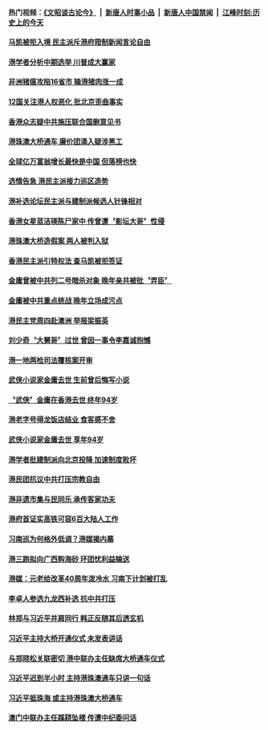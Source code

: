 #### 热门视频：[《文昭谈古论今》](https://github.com/gfw-breaker/wenzhao/blob/master/README.md?t=11100033) &nbsp;|&nbsp; [新唐人时事小品](https://github.com/gfw-breaker/ntdtv-comedy/blob/master/README.md?t=11100033) &nbsp;|&nbsp; [新唐人中国禁闻](https://github.com/gfw-breaker/ntdtv-news/blob/master/README.md?t=11100033) &nbsp;|&nbsp; [江峰时刻:历史上的今天](https://github.com/gfw-breaker/today-in-history/blob/master/README.md?t=11100033) 

#### [马凯被拒入境 民主派斥港府箝制新闻言论自由](../pages/news205/a1398738.md?t=11100033) 

#### [港学者分析中期选举 川普成大赢家](../pages/news205/a1398594.md?t=11100033) 

#### [非洲猪瘟攻陷16省市 输港猪肉涨一成](../pages/news205/a1398584.md?t=11100033) 

#### [12国关注港人权恶化 批北京歪曲事实](../pages/news205/a1398457.md?t=11100033) 

#### [香港众志疑中共施压联合国删意见书](../pages/news205/a1398312.md?t=11100033) 

#### [港珠澳大桥通车 廉价团涌入疑涉黑工](../pages/news205/a1398166.md?t=11100033) 

#### [全球亿万富翁增长最快是中国 但落榜也快](../pages/news205/a1398045.md?t=11100033) 

#### [选情告急 港民主派接力巡区造势](../pages/news205/a1398043.md?t=11100033) 

#### [港补选论坛民主派与建制派候选人针锋相对](../pages/news205/a1397971.md?t=11100033) 

#### [香港女星蓝洁瑛陈尸家中 传曾遭〝影坛大哥〞性侵](../pages/news205/a1397934.md?t=11100033) 

#### [港珠澳大桥造假案 两人被判入狱](../pages/news205/a1397897.md?t=11100033) 

#### [香港民主派引特权法 查马凯被拒签证](../pages/news205/a1397789.md?t=11100033) 

#### [金庸曾被中共列二号暗杀对象 晚年亲共被批〝弄臣〞](../pages/news205/a1397752.md?t=11100033) 

#### [金庸被中共重点统战 晚年立场成污点](../pages/news205/a1397648.md?t=11100033) 

#### [港民主党周四赴澳洲 举报梁振英](../pages/news205/a1397570.md?t=11100033) 

#### [刘少奇〝大舅哥〞过世 曾因一事令李嘉诚抱憾](../pages/news205/a1397491.md?t=11100033) 

#### [港一地两检司法覆核案开审](../pages/news205/a1397485.md?t=11100033) 

#### [武侠小说家金庸去世 生前曾后悔写小说](../pages/news205/a1397469.md?t=11100033) 

#### [〝武侠〞金庸在香港去世 终年94岁](../pages/news205/a1397396.md?t=11100033) 

#### [港老字号得龙饭店结业 食客感不舍](../pages/news205/a1397390.md?t=11100033) 

#### [武侠小说家金庸去世 享年94岁](../pages/news205/a1397349.md?t=11100033) 

#### [港学者批建制派向北京投降 加速制度败坏](../pages/news205/a1397250.md?t=11100033) 

#### [港民团抗议中共打压宗教自由](../pages/news205/a1397136.md?t=11100033) 

#### [港非遗市集与民同乐 承传客家功夫](../pages/news205/a1397125.md?t=11100033) 

#### [港府首证实高铁可容6百大陆人工作](../pages/news205/a1396930.md?t=11100033) 

#### [习南巡为何格外低调？港媒揭内幕](../pages/news205/a1396735.md?t=11100033) 

#### [港三跑拟向广西购海砂 环团忧利益输送](../pages/news205/a1396829.md?t=11100033) 

#### [港媒：元老给改革40周年泼冷水 习南下计划被打乱](../pages/news205/a1396574.md?t=11100033) 

#### [李卓人参选九龙西补选 抗中共打压](../pages/news205/a1396660.md?t=11100033) 

#### [林郑与习近平并肩同行  韩正反随其后透玄机](../pages/news205/a1396552.md?t=11100033) 

#### [习近平主持大桥开通仪式 未发表讲话](../pages/news205/a1396534.md?t=11100033) 

#### [与郑晓松关联密切 港中联办主任缺席大桥通车仪式](../pages/news205/a1396492.md?t=11100033) 

#### [习近平迟到半小时 主持港珠澳通车只讲一句话](../pages/news205/a1396448.md?t=11100033) 

#### [习近平抵珠海 或主持港珠澳大桥通车](../pages/news205/a1396363.md?t=11100033) 

#### [澳门中联办主任蹊跷坠楼 传遭中纪委问话](../pages/news205/a1396283.md?t=11100033) 

